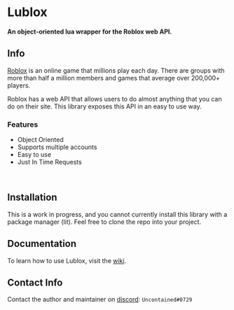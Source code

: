 # Lublox
**An object-oriented lua wrapper for the Roblox web API.**
<br>

## Info

[Roblox](https://roblox.com) is an online game that millions play each day. There are groups with more than half a million members and games that average over 200,000+ players. 

Roblox has a web API that allows users to do almost anything that you can do on their site. This library exposes this API in an easy to use way.

### Features
- Object Oriented
- Supports multiple accounts
- Easy to use
- Just In Time Requests

<br>

## Installation

This is a work in progress, and you cannot currently install this library with a package manager (lit). Feel free to clone the repo into your project.
<br>

## Documentation

To learn how to use Lublox, visit the [wiki](https://github.com/Uncontained0/Lublox/wiki).

## Contact Info

Contact the author and maintainer on [discord](https://discord.com): `Uncontained#0729`